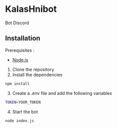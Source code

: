 # KalasHnibot
Bot Discord

## Installation

Prerequisites :
- [Node.js](https://nodejs.org/en/)

1. Clone the repository
2. Install the dependencies
```bash
npm install
```
3. Create a .env file and add the following variables
```bash
TOKEN=YOUR_TOKEN
```
4. Start the bot
```bash
node index.js
```
